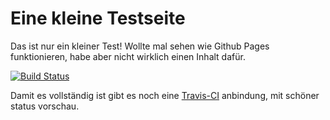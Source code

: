 # Eine kleine Testseite


Das ist nur ein kleiner Test!
Wollte mal sehen wie Github Pages funktionieren, habe aber nicht wirklich einen Inhalt dafür.


[![Build Status](https://travis-ci.org/qeqar/qeqar.github.io.svg?branch=master)](https://travis-ci.org/qeqar/qeqar.github.io)

Damit es vollständig ist gibt es noch eine [Travis-CI](https://travis-ci.org "Travis-CI") anbindung, mit schöner status vorschau.


